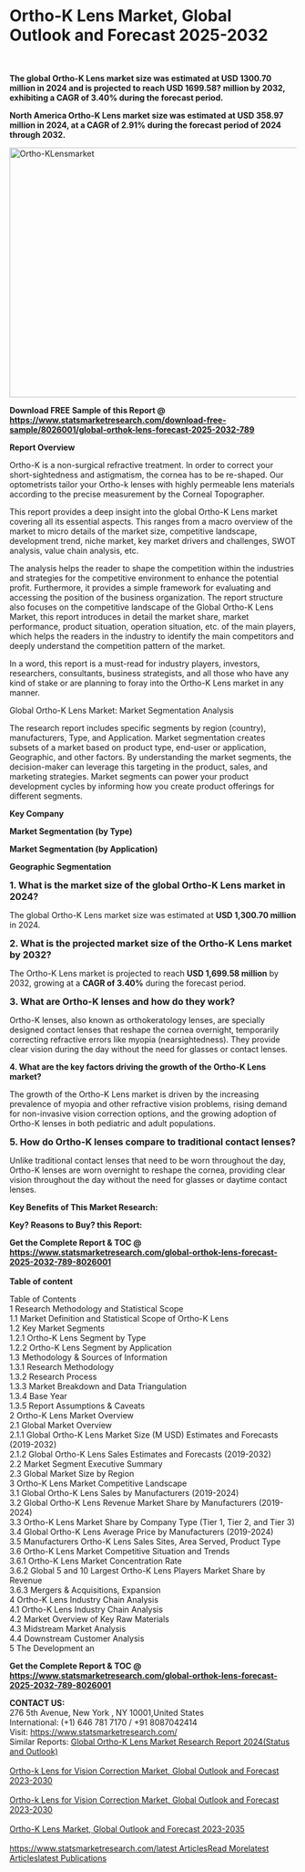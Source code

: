 <h1>Ortho-K Lens Market, Global Outlook and Forecast 2025-2032</h1><br/><p><strong>The global Ortho-K Lens market size was estimated at USD 1300.70 million in 2024 and is projected to reach USD 1699.58? million by 2032, exhibiting a <strong>CAGR</strong> of 3.40% during the forecast period.</strong></p><p><strong>North America Ortho-K Lens market size was estimated at USD 358.97 million in 2024, at a <strong>CAGR</strong> of 2.91% during the forecast period of 2024 through 2032.</strong></p><p><img alt="Ortho-KLensmarket" src="https://www.grandresearchstore.com/assets/report-images/Ortho-KLensmarket.png" style="width: 730px; height: 438px;"></p><p><strong>Download FREE Sample of this Report @ <a href="https://www.statsmarketresearch.com/download-free-sample/8026001/global-orthok-lens-forecast-2025-2032-789">https://www.statsmarketresearch.com/download-free-sample/8026001/global-orthok-lens-forecast-2025-2032-789</a></strong></p><p><strong>Report Overview</strong></p><p>Ortho-K is a non-surgical refractive treatment. In order to correct your short-sightedness and astigmatism, the cornea has to be re-shaped. Our optometrists tailor your Ortho-k lenses with highly permeable lens materials according to the precise measurement by the Corneal Topographer.</p><p>This report provides a deep insight into the global Ortho-K Lens market covering all its essential aspects. This ranges from a macro overview of the market to micro details of the market size, competitive landscape, development trend, niche market, key market drivers and challenges, SWOT analysis, value chain analysis, etc.</p><p>The analysis helps the reader to shape the competition within the industries and strategies for the competitive environment to enhance the potential profit. Furthermore, it provides a simple framework for evaluating and accessing the position of the business organization. The report structure also focuses on the competitive landscape of the Global Ortho-K Lens Market, this report introduces in detail the market share, market performance, product situation, operation situation, etc. of the main players, which helps the readers in the industry to identify the main competitors and deeply understand the competition pattern of the market.</p><p>In a word, this report is a must-read for industry players, investors, researchers, consultants, business strategists, and all those who have any kind of stake or are planning to foray into the Ortho-K Lens market in any manner.</p><p>Global Ortho-K Lens Market: Market Segmentation Analysis</p><p>The research report includes specific segments by region (country), manufacturers, Type, and Application. Market segmentation creates subsets of a market based on product type, end-user or application, Geographic, and other factors. By understanding the market segments, the decision-maker can leverage this targeting in the product, sales, and marketing strategies. Market segments can power your product development cycles by informing how you create product offerings for different segments.</p><p><strong>Key Company</strong></p><p><strong>Market Segmentation (by Type)</strong></p><p><strong>Market Segmentation (<strong>by Application</strong>)</strong></p><p><strong>Geographic Segmentation</strong></p><p><span style="font-size:16px;"><strong>1. What is the market size of the global Ortho-K Lens market in 2024?</strong></span></p><p>The global Ortho-K Lens market size was estimated at <strong>USD 1,300.70 million</strong> in 2024.</p><p><span style="font-size:16px;"><strong>2. What is the projected market size of the Ortho-K Lens market by 2032?</strong></span></p><p>The Ortho-K Lens market is projected to reach <strong>USD 1,699.58 million</strong> by 2032, growing at a <strong><strong>CAGR</strong> of 3.40%</strong> during the forecast period.</p><p><span style="font-size:16px;"><strong>3. What are Ortho-K lenses and how do they work?</strong></span></p><p>Ortho-K lenses, also known as orthokeratology lenses, are specially designed contact lenses that reshape the cornea overnight, temporarily correcting refractive errors like myopia (nearsightedness). They provide clear vision during the day without the need for glasses or contact lenses.</p><p><strong>4. What are the key factors driving the growth of the Ortho-K Lens market?</strong></p><p>The growth of the Ortho-K Lens market is driven by the increasing prevalence of myopia and other refractive vision problems, rising demand for non-invasive vision correction options, and the growing adoption of Ortho-K lenses in both pediatric and adult populations.</p><p><span style="font-size:16px;"><strong>5. How do Ortho-K lenses compare to traditional contact lenses?</strong></span></p><p>Unlike traditional contact lenses that need to be worn throughout the day, Ortho-K lenses are worn overnight to reshape the cornea, providing clear vision throughout the day without the need for glasses or daytime contact lenses.</p><p><strong>Key Benefits of This Market Research:</strong></p><p><strong>Key? <strong>Reasons to Buy</strong>? this Report:</strong></p><div><b>Get the Complete Report & TOC @ <a href="https://www.statsmarketresearch.com/global-orthok-lens-forecast-2025-2032-789-8026001">https://www.statsmarketresearch.com/global-orthok-lens-forecast-2025-2032-789-8026001</a></b></div><br><b>Table of content</b><p>Table of Contents<br />1 Research Methodology and Statistical Scope<br />1.1 Market Definition and Statistical Scope of Ortho-K Lens<br />1.2 Key Market Segments<br />1.2.1 Ortho-K Lens Segment by Type<br />1.2.2 Ortho-K Lens Segment by Application<br />1.3 Methodology & Sources of Information<br />1.3.1 Research Methodology<br />1.3.2 Research Process<br />1.3.3 Market Breakdown and Data Triangulation<br />1.3.4 Base Year<br />1.3.5 Report Assumptions & Caveats<br />2 Ortho-K Lens Market Overview<br />2.1 Global Market Overview<br />2.1.1 Global Ortho-K Lens Market Size (M USD) Estimates and Forecasts (2019-2032)<br />2.1.2 Global Ortho-K Lens Sales Estimates and Forecasts (2019-2032)<br />2.2 Market Segment Executive Summary<br />2.3 Global Market Size by Region<br />3 Ortho-K Lens Market Competitive Landscape<br />3.1 Global Ortho-K Lens Sales by Manufacturers (2019-2024)<br />3.2 Global Ortho-K Lens Revenue Market Share by Manufacturers (2019-2024)<br />3.3 Ortho-K Lens Market Share by Company Type (Tier 1, Tier 2, and Tier 3)<br />3.4 Global Ortho-K Lens Average Price by Manufacturers (2019-2024)<br />3.5 Manufacturers Ortho-K Lens Sales Sites, Area Served, Product Type<br />3.6 Ortho-K Lens Market Competitive Situation and Trends<br />3.6.1 Ortho-K Lens Market Concentration Rate<br />3.6.2 Global 5 and 10 Largest Ortho-K Lens Players Market Share by Revenue<br />3.6.3 Mergers & Acquisitions, Expansion<br />4 Ortho-K Lens Industry Chain Analysis<br />4.1 Ortho-K Lens Industry Chain Analysis<br />4.2 Market Overview of Key Raw Materials<br />4.3 Midstream Market Analysis<br />4.4 Downstream Customer Analysis<br />5 The Development an<br><div><b>Get the Complete Report & TOC @ <a href="https://www.statsmarketresearch.com/global-orthok-lens-forecast-2025-2032-789-8026001">https://www.statsmarketresearch.com/global-orthok-lens-forecast-2025-2032-789-8026001</a></b></div></p> <b>CONTACT US:</b><br>276 5th Avenue, New York , NY 10001,United States<br>International: (+1) 646 781 7170 / +91 8087042414<br>Visit: <a href="https://www.statsmarketresearch.com/">https://www.statsmarketresearch.com/</a><br>Similar Reports: <a href="https://www.statsmarketresearch.com/global-orthok-lens-forecast-2025-2032-789-8026001">Global Ortho-K Lens Market Research Report 2024(Status and Outlook)</a><br/><br/><a href="https://www.statsmarketresearch.com/global-orthok-lens-forecast-2025-2032-789-8026001">Ortho-k Lens for Vision Correction Market, Global Outlook and Forecast 2023-2030</a><br/><br/><a href="https://www.statsmarketresearch.com/global-orthok-lens-forecast-2025-2032-789-8026001">Ortho-k Lens for Vision Correction Market, Global Outlook and Forecast 2023-2030</a><br/><br/><a href="https://www.statsmarketresearch.com/global-orthok-lens-forecast-2025-2032-789-8026001">Ortho-K Lens Market, Global Outlook and Forecast 2023-2035</a><br/><br/><a href="https://gyeongbokgung.com">https://www.statsmarketresearch.com/</a><a href="https://hallyeomaritime.com">latest Articles</a><a href="https://jingwansa.com">Read More</a><a href=https://nguoiviet.jp/">latest Articles</a><a href="https://www.intelmarketresearch.com/">latest Publications</a>